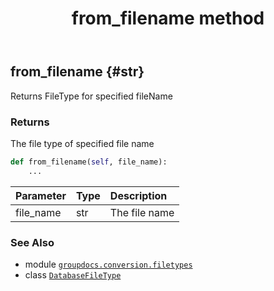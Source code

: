 ﻿---
title: from_filename method
second_title: GroupDocs.Conversion for Python via .NET API References
description: 
type: docs
weight: 50
url: /python-net/groupdocs.conversion.filetypes/databasefiletype/from_filename/
is_root: false
---

## from_filename {#str}

Returns FileType for specified fileName


### Returns 


The file type of specified file name


```python
def from_filename(self, file_name):
    ...
```


| Parameter | Type | Description |
| :- | :- | :- |
| file_name | str | The file name |



### See Also
* module [`groupdocs.conversion.filetypes`](../../)
* class [`DatabaseFileType`](/conversion/python-net/groupdocs.conversion.filetypes/databasefiletype)
